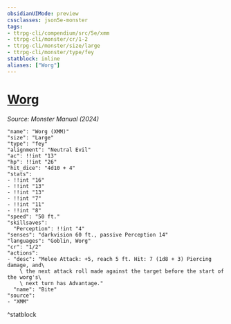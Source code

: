 ```yaml
---
obsidianUIMode: preview
cssclasses: json5e-monster
tags:
- ttrpg-cli/compendium/src/5e/xmm
- ttrpg-cli/monster/cr/1-2
- ttrpg-cli/monster/size/large
- ttrpg-cli/monster/type/fey
statblock: inline
aliases: ["Worg"]
---
```

# [Worg](3-Compendium\CLI\bestiary\fey/worg-xmm.md)
*Source: Monster Manual (2024)*  

```statblock
"name": "Worg (XMM)"
"size": "Large"
"type": "fey"
"alignment": "Neutral Evil"
"ac": !!int "13"
"hp": !!int "26"
"hit_dice": "4d10 + 4"
"stats":
- !!int "16"
- !!int "13"
- !!int "13"
- !!int "7"
- !!int "11"
- !!int "8"
"speed": "50 ft."
"skillsaves":
  "Perception": !!int "4"
"senses": "darkvision 60 ft., passive Perception 14"
"languages": "Goblin, Worg"
"cr": "1/2"
"actions":
- "desc": "Melee Attack: +5, reach 5 ft. Hit: 7 (1d8 + 3) Piercing damage, and\
    \ the next attack roll made against the target before the start of the worg's\
    \ next turn has Advantage."
  "name": "Bite"
"source":
- "XMM"
```
^statblock